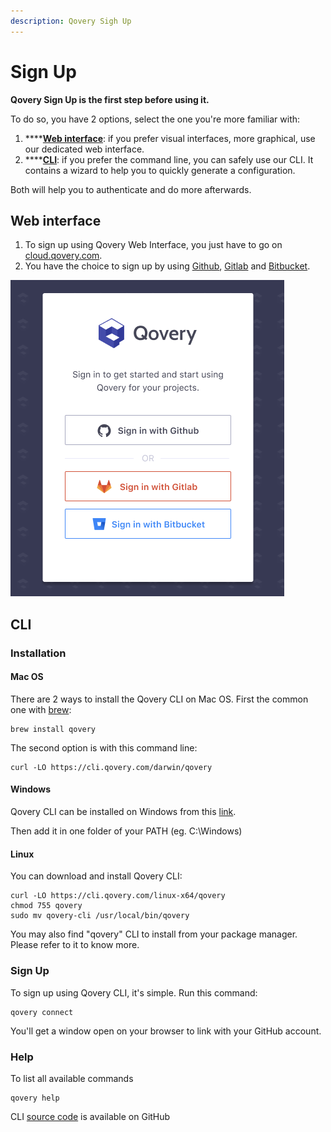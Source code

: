 ```yaml
---
description: Qovery Sigh Up
---
```


# Sign Up

**Qovery Sign Up is the first step before using it.**

To do so, you have 2 options, select the one you're more familiar with:

1. \*\*\*\*[**Web interface**](sign-up.md#web-interface): if you prefer visual interfaces, more graphical, use our dedicated web interface.
2. \*\*\*\*[**CLI**](sign-up.md#cli): if you prefer the command line, you can safely use our CLI. It contains a wizard to help you to quickly generate a configuration.

Both will help you to authenticate and do more afterwards.

## Web interface

1. To sign up using Qovery Web Interface, you just have to go on [cloud.qovery.com](https://cloud.qovery.com).
2. You have the choice to sign up by using [Github](https://github.com/), [Gitlab](https://about.gitlab.com) and [Bitbucket](https://bitbucket.org/).

![](../.gitbook/assets/q-register.png)

## CLI

### Installation

#### Mac OS

There are 2 ways to install the Qovery CLI on Mac OS. First the common one with [brew](https://brew.sh/):

```text
brew install qovery
```

The second option is with this command line:

```text
curl -LO https://cli.qovery.com/darwin/qovery
```

#### Windows

Qovery CLI can be installed on Windows from this [link](https://cli.qovery.com/windows/qovery).

Then add it in one folder of your PATH \(eg. C:\Windows\)

#### Linux

You can download and install Qovery CLI:

```text
curl -LO https://cli.qovery.com/linux-x64/qovery
chmod 755 qovery
sudo mv qovery-cli /usr/local/bin/qovery
```

You may also find "qovery" CLI to install from your package manager. Please refer to it to know more.

### Sign Up

To sign up using Qovery CLI, it's simple. Run this command:

```text
qovery connect
```

You'll get a window open on your browser to link with your GitHub account.

### Help

To list all available commands

```text
qovery help
```

CLI [source code](https://github.com/Qovery/qovery-cli) is available on GitHub


